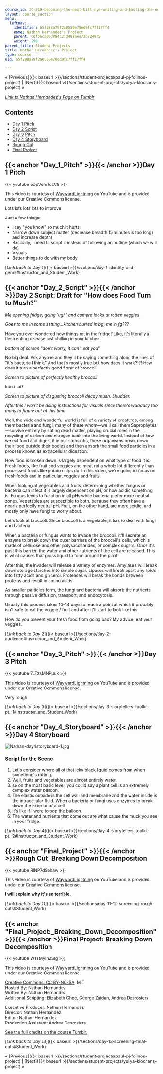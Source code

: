 ```yaml
---
course_id: 20-219-becoming-the-next-bill-nye-writing-and-hosting-the-educational-show-january-iap-2015
layout: course_section
menu:
  leftnav:
    identifier: 65f298a79f2a0550e78ed9fc7ff17ff4
    name: Nathan Hernandez's Project
    parent: 6df56ca86d884c27d497aee73b724945
    weight: 290
parent_title: Student Projects
title: Nathan Hernandez's Project
type: course
uid: 65f298a79f2a0550e78ed9fc7ff17ff4

---
```


« [Previous]({{< baseurl >}}/sections/student-projects/paul-pj-folinos-project) | [Next]({{< baseurl >}}/sections/student-projects/yuliya-klochans-project) »

[_Link to_ _Nathan Hernandez's Page on Tumblr_](http://mit219.tumblr.com/tagged/hiji)

Contents
--------

*   [Day 1 Pitch](#Day_1_Pitch)
*   [Day 2 Script](#Day_2_Script)
*   [Day 3 Pitch](#Day_3_Pitch)
*   [Day 4 Storyboard](#Day_4_Storyboard)
*   [Rough Cut](#Final_Project)
*   [Final Project](#Final_Project:_Breaking_Down_Decomposition)

{{< anchor "Day_1_Pitch" >}}{{< /anchor >}}Day 1 Pitch
------------------------------------------------------

{{< youtube 5DpVemTczV8 >}}

This video is courtesy of [WaywardLightning](https://www.youtube.com/channel/UC1vNk_LtxsFjmerk7_M7HJg) on YouTube and is provided under our Creative Commons license.

Lots lots lots lots to improve

Just a few things:

*   I say "you know" so much it hurts
*   Narrow down subject matter (decrease breadth (5 minutes is too long) and increase depth)
*   Basically, I need to script it instead of following an outline (which we will do)
*   Visuals
*   Better things to do with my body

[_Link back to Day 1_]({{< baseurl >}}/sections/day-1-identity-and-genre#Instructor_and_Student_Work)

{{< anchor "Day_2_Script" >}}{{< /anchor >}}Day 2 Script: Draft for "How does Food Turn to Mush?"
-------------------------------------------------------------------------------------------------

_Me opening fridge, going 'ugh' and camera looks at rotten veggies_

_Goes to me in some setting…kitchen burred in bg, me in fg???_

Have you ever wondered how things rot in the fridge? Like, it's literally a flesh eating disease just chilling in your kitchen.

_bottom of screen "don't worry, it can't eat you"_

No big deal. Ask anyone and they'll be saying something along the lines of "it's bacteria I think." And that's mostly true but how does it work?!?! How does it turn a perfectly good floret of broccoli

_Screen to picture of perfectly healthy broccoli_

Into that?

_Screen to picture of disgusting broccoli decay mush. Shudder._

_After this I won't be doing instructions for visuals since there's waaaaay too many to figure out at this time_

Well, the wide and wonderful world is full of a variety of creatures, among them bacteria and fungi, many of these whom—we'll call them Saprophytes—survive entirely by eating dead matter, playing crucial roles in the recycling of carbon and nitrogen back into the living world. Instead of how we eat food and digest it in our stomachs, these organisms break down their food outside their bodies and then absorb the small food particles in a process known as extracellular digestion.

How food is broken down is largely dependent on what type of food it is. Fresh foods, like fruit and veggies and meat rot a whole lot differently than processed foods like potato chips do. In this video, we're going to focus on fresh foods and in particular, veggies and fruits.

When looking at vegetables and fruits, determining whether fungus or bacteria can infect it is largely dependent on pH, or how acidic something is. Fungus tends to function in all pHs while bacteria prefer more neutral zones. Vegetables are susceptible to both, because they often have a nearly perfectly neutral pH. Fruit, on the other hand, are more acidic, and mostly only have fungi to worry about.

Let's look at broccoli. Since broccoli is a vegetable, it has to deal with fungi and bacteria.

When a bacteria or fungus wants to invade the broccoli, it'll secrete an enzyme to break down the outer barriers of the broccoli's cells, which is made of cellulose and other polysaccharides, or complex sugars. Once it's past this barrier, the water and other nutrients of the cell are released. This is what causes that gross liquid to form around the plant.

After this, the invader will release a variety of enzymes. Amylases will break down storage starches into simple sugar. Lipases will break apart any lipids into fatty acids and glycerol. Proteases will break the bonds between proteins and result in amino acids.

As smaller particles form, the fungi and bacteria will absorb the nutrients through passive diffusion, transport, and endocytosis.

Usually this process takes 10–14 days to reach a point at which it probably isn't safe to eat the veggie / fruit and after it'll start to look like this.

How do you prevent your fresh food from going bad? My advice, eat your veggies.

[_Link back to Day 2_]({{< baseurl >}}/sections/day-2-audience#Instructor_and_Student_Work)

{{< anchor "Day_3_Pitch" >}}{{< /anchor >}}Day 3 Pitch
------------------------------------------------------

{{< youtube 7LTzsMNPuuk >}}

This video is courtesy of [WaywardLightning](https://www.youtube.com/channel/UC1vNk_LtxsFjmerk7_M7HJg) on YouTube and is provided under our Creative Commons license.

Very rough

[_Link back to Day 3_]({{< baseurl >}}/sections/day-3-storytellers-toolkit-pt.-1#Instructor_and_Student_Work)

{{< anchor "Day_4_Storyboard" >}}{{< /anchor >}}Day 4 Storyboard
----------------------------------------------------------------

![Nathan-day4storyboard-1.jpg](/coursemedia/20-219-becoming-the-next-bill-nye-writing-and-hosting-the-educational-show-january-iap-2015/ca053e7d2a25b1c35da7d32369a2ddda_Nathan-day4storyboard-1.jpg)

### Script for the Scene

1.  Let's consider where all of that icky black liquid comes from when something's rotting.
2.  Well, fruits and vegetables are almost entirely water,
3.  so on the most basic level, you could say a plant cell is an extremely complex water balloon.
4.  The elastic outside is the cell wall and membrane and the water inside is the intracellular fluid. When a bacteria or fungi uses enzymes to break down the exterior of a cell,
5.  it's like if I were to pop the balloon.
6.  The water and nutrients that come out are what cause the muck you see in your fridge.

[_Link back to Day 4_]({{< baseurl >}}/sections/day-4-storytellers-toolkit-pt.-2#Instructor_and_Student_Work)

{{< anchor "Final_Project" >}}{{< /anchor >}}Rough Cut: Breaking Down Decomposition
-----------------------------------------------------------------------------------

{{< youtube RINP7d9ohaw >}}

This video is courtesy of [WaywardLightning](https://www.youtube.com/channel/UC1vNk_LtxsFjmerk7_M7HJg) on YouTube and is provided under our Creative Commons license.

**I will explain why it's so terrible.**

[_Link back to Day 11_]({{< baseurl >}}/sections/day-11-12-screening-rough-cuts#Student_Work)

{{< anchor "Final_Project:_Breaking_Down_Decomposition" >}}{{< /anchor >}}Final Project: Breaking Down Decomposition
--------------------------------------------------------------------------------------------------------------------

{{< youtube W1TMyIn2SIg >}}

This video is courtesy of [WaywardLightning](https://www.youtube.com/channel/UC1vNk_LtxsFjmerk7_M7HJg) on YouTube and is provided under our Creative Commons license.

[Creative Commons: CC BY-NC-SA](https://creativecommons.org/licenses/by-nc-sa/3.0/), MIT  
Hosted By: Nathan Hernandez  
Written By: Nathan Hernandez  
Additional Scripting: Elizabeth Choe, George Zaidan, Andrea Desrosiers

Executive Producer: Nathan Hernandez  
Director: Nathan Hernandez  
Editor: Nathan Hernandez  
Production Assistant: Andrea Desrosiers

[See the full credits on the course Tumblr.](http://mit219.tumblr.com/post/108857321146/creative-commons-cc-by-nc-sa-mit)

[_Link back to Day 13_]({{< baseurl >}}/sections/day-13-screening-final-cuts#Student_Work)

« [Previous]({{< baseurl >}}/sections/student-projects/paul-pj-folinos-project) | [Next]({{< baseurl >}}/sections/student-projects/yuliya-klochans-project) »